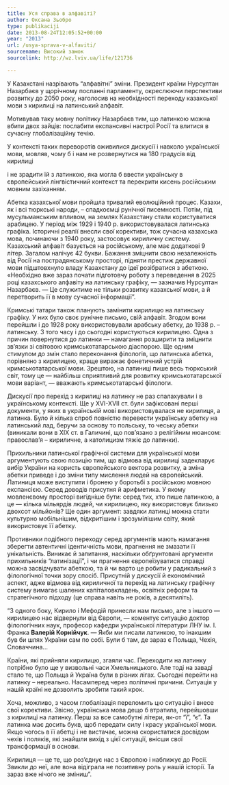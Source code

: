 ```yaml
---
title: Уся справа в алфавіті?
author: Оксана Зьобро
type: publikaciji
date: 2013-08-24T12:05:52+00:00
year: "2013"
url: /usya-sprava-v-alfaviti/
sourcename: Високий замок
sourcelink: http://wz.lviv.ua/life/121736

---
```

У Казахстані назрівають “алфавітні” зміни. Президент країни Нурсултан Назарбаєв у щорічному посланні парламенту, окреслюючи перспективи розвитку до 2050 року, наголосив на необхідності переходу казахської мови з кирилиці на латинський алфавіт. 
<!--more-->

Мотивував таку мовну політику Назарбаєв тим, що латинкою можна вбити двох зайців: послабити експансивні настрої Росії та влитися в сучасну глобалізаційну течію.

У контексті таких переворотів оживилися дискусії і навколо української мови, мовляв, чому б і нам не розвернутися на 180 градусів від кирилиці

і не зрадити їй з латинкою, яка могла б ввести українську в європейський лінгвістичний контекст та перекрити кисень російським мовним зазіханням.

Абетка казахської мови пройшла тривалий еволюційний процес. Казахи, як і всі тюркські народи, – спадкоємці рунічної писемності. Потім, під мусульманським впливом, на землях Казахстану стали користуватися арабицею. У період між 1929 і 1940 р. використовувалася латинська графіка. Історичні реалії внесли свої корективи, тож сучасна казахська мова, починаючи з 1940 року, застосовує кириличну систему. Казахський алфавіт базується на російському, але має додаткові 9 літер. Загалом налічує 42 букви. Бажання зміцнити свою незалежність від Росії на пострадянському просторі, підняти престиж державної мови підштовхнуло владу Казахстану до ідеї розібратися з абеткою. «Необхідно вже зараз почати підготовчу роботу з переведення в 2025 році казахського алфавіту на латинську графіку, — зазначив Нурсултан Назарбаєв. — Це служитиме не тільки розвитку казахської мови, а й перетворить її в мову сучасної інформації”.

Кримські татари також планують замінити кирилицю на латинську графіку. У них було своє рунічне письмо, свій алфавіт. Згодом вони перейшли і до 1928 року використовували арабську абетку, до 1938 р. – латинську. З того часу і до сьогодні користуються кирилицею. Одна з причин повернутися до латинки — намагання розширити та зміцнити зв’язки зі світовою кримськотатарською діаспорою. Ще одним стимулом до змін стало переконання філологів, що латинська абетка, порівняно з кирилицею, краще виражає фонетичний устрій кримськотатарської мови. Зрештою, на латиниці пише весь тюркський світ, тому це — найбільш сприятливий для розвитку кримськотатарської мови варіант, — вважають кримськотатарські філологи.

Дискусії про перехід з кирилиці на латинку не раз спалахували і в українському контексті. Ще у XVI-XVII ст. були зафіксовані перші документи, у яких в українській мові використовувалася не кирилиця, а латинка. Було й кілька спроб повністю перевести українську абетку на латинський лад, беручи за основу то польську, то чеську абетки (виникали вони в XIX ст. в Галичині, що пов’язано з релігійним нюансом: православ’я – кириличне, а католицизм тяжіє до латинки).

Прихильники латинської графічної системи для української мови аргументують свою позицію тим, що відмова від кирилиці задекларує вибір України на користь європейського вектора розвитку, а зміна абетки приведе і до зміни типу мислення людей на європейський. Латиниця може виступити і бронею у боротьбі з російською мовною експансією. Серед доводів присутня й арифметика. У якому мовленєвому просторі вигідніше бути: серед тих, хто пише латинкою, а це — кілька мільярдів людей, чи кирилицею, яку використовує близько двохсот мільйонів? Ще один аргумент: завдяки латинці можна стати культурно мобільнішим, відкритішим і зрозумілішим світу, який використовує її абетку.

Противники подібного переходу серед аргументів мають намагання зберегти автентичні ідентичність мови, прагнення не змазати її унікальність. Виникає й запитання, наскільки обґрунтовані аргументи прихильників “латинізації”, і чи прагнення європеїзуватися справді можна засвідчувати абеткою, та й чи варто це робити у радикальний з філологічної точки зору спосіб. Присутній у дискусії й економічний аспект, адже відмова від кириличної та перехід на латинську графічну систему вимагає шалених капіталовкладень, освітніх реформ та стратегічного підходу (це справа навіть не років, а десятиліть).

&#8220;З одного боку, Кирило і Мефодій принесли нам письмо, але з іншого — кирилицею нас відвернули від Європи, — коментує ситуацію доктор філологічних наук, професор кафедри української літератури ЛНУ ім. І. Франка **Валерій Корнійчук**. — Якби ми писали латинкою, то інакшим був би шлях України сам по собі. Були б там, де зараз є Польща, Чехія, Словаччина…

Країни, які прийняли кирилицю, згаяли час. Переходити на латинку потрібно було ще у визвольні часи Хмельницького. Але тоді на заваді стало те, що Польща й Україна були в різних лігах. Сьогодні перейти на латинку – нереально. Насамперед через політичні причини. Ситуація у нашій країні не дозволить зробити такий крок.

Хоча, можливо, з часом глобалізація переломить цю ситуацію і внесе свої корективи. Звісно, українська мова дещо б втратила, перейшовши з кирилиці на латинку. Перш за все самобутні літери, як-от “ї”, “є”. Та латинка має досить букв, щоб передати силу і красу української мови. Якщо чогось в її абетці і не вистачає, можна скористатися досвідом чехів і поляків, які знайшли вихід з цієї ситуації, внісши свої трансформації в основи.

Кирилиця — це те, що роз’єднує нас з Європою і наближує до Росії. Звикли до неї, але вона відіграла не позитивну роль у нашій історії. Та зараз вже нічого не зміниш&#8221;.

